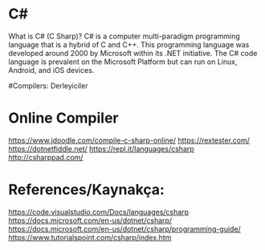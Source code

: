 
# C#

What is C# (C Sharp)?
C# is a computer multi-paradigm programming language that is a hybrid of C and C++. This programming language was developed around 2000 by Microsoft within its .NET initiative. The C# code language is prevalent on the Microsoft Platform but can run on Linux, Android, and iOS devices.

#Compilers: Derleyiciler

# Online Compiler

https://www.jdoodle.com/compile-c-sharp-online/
https://rextester.com/
https://dotnetfiddle.net/
https://repl.it/languages/csharp
http://csharppad.com/


# References/Kaynakça:

https://code.visualstudio.com/Docs/languages/csharp
https://docs.microsoft.com/en-us/dotnet/csharp/
https://docs.microsoft.com/en-us/dotnet/csharp/programming-guide/
https://www.tutorialspoint.com/csharp/index.htm
